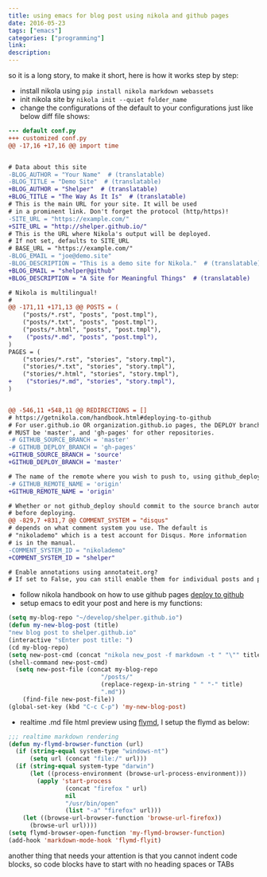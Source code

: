 ```yaml
---
title: using emacs for blog post using nikola and github pages
date: 2016-05-23
tags: ["emacs"]
categories: ["programming"]
link:
description:
---
```


so it is a long story, to make it short, here is how it works step by step:

- install nikola using `pip install nikola markdown webassets`
- init nikola site by `nikola init --quiet folder_name`
- change the configurations of the default to your configurations just like below diff file shows:

```diff
--- default conf.py
+++ customized conf.py
@@ -17,16 +17,16 @@ import time


# Data about this site
-BLOG_AUTHOR = "Your Name"  # (translatable)
-BLOG_TITLE = "Demo Site"  # (translatable)
+BLOG_AUTHOR = "Shelper"  # (translatable)
+BLOG_TITLE = "The Way As It Is"  # (translatable)
# This is the main URL for your site. It will be used
# in a prominent link. Don't forget the protocol (http/https)!
-SITE_URL = "https://example.com/"
+SITE_URL = "http://shelper.github.io/"
# This is the URL where Nikola's output will be deployed.
# If not set, defaults to SITE_URL
# BASE_URL = "https://example.com/"
-BLOG_EMAIL = "joe@demo.site"
-BLOG_DESCRIPTION = "This is a demo site for Nikola."  # (translatable)
+BLOG_EMAIL = "shelper@github"
+BLOG_DESCRIPTION = "A Site for Meaningful Things"  # (translatable)

# Nikola is multilingual!
#
@@ -171,11 +171,13 @@ POSTS = (
    ("posts/*.rst", "posts", "post.tmpl"),
    ("posts/*.txt", "posts", "post.tmpl"),
    ("posts/*.html", "posts", "post.tmpl"),
+    ("posts/*.md", "posts", "post.tmpl"),
)
PAGES = (
    ("stories/*.rst", "stories", "story.tmpl"),
    ("stories/*.txt", "stories", "story.tmpl"),
    ("stories/*.html", "stories", "story.tmpl"),
+    ("stories/*.md", "stories", "story.tmpl"),
)


@@ -546,11 +548,11 @@ REDIRECTIONS = []
# https://getnikola.com/handbook.html#deploying-to-github
# For user.github.io OR organization.github.io pages, the DEPLOY branch
# MUST be 'master', and 'gh-pages' for other repositories.
-# GITHUB_SOURCE_BRANCH = 'master'
-# GITHUB_DEPLOY_BRANCH = 'gh-pages'
+GITHUB_SOURCE_BRANCH = 'source'
+GITHUB_DEPLOY_BRANCH = 'master'

# The name of the remote where you wish to push to, using github_deploy.
-# GITHUB_REMOTE_NAME = 'origin'
+GITHUB_REMOTE_NAME = 'origin'

# Whether or not github_deploy should commit to the source branch automatically
# before deploying.
@@ -829,7 +831,7 @@ COMMENT_SYSTEM = "disqus"
# depends on what comment system you use. The default is
# "nikolademo" which is a test account for Disqus. More information
# is in the manual.
-COMMENT_SYSTEM_ID = "nikolademo"
+COMMENT_SYSTEM_ID = "shelper"

# Enable annotations using annotateit.org?
# If set to False, you can still enable them for individual posts and pages
```

- follow nikola handbook on how to use github pages [deploy to github](https://getnikola.com/handbook.html#id44)
- setup emacs to edit your post and here is my functions:

```lisp
(setq my-blog-repo "~/develop/shelper.github.io")
(defun my-new-blog-post (title)
"new blog post to shelper.github.io"
(interactive "sEnter post title: ")
(cd my-blog-repo)
(setq new-post-cmd (concat "nikola new_post -f markdown -t " "\"" title "\""))
(shell-command new-post-cmd)
  (setq new-post-file (concat my-blog-repo
                          "/posts/"
                          (replace-regexp-in-string " " "-" title)
                          ".md"))
    (find-file new-post-file))
(global-set-key (kbd "C-c C-p") 'my-new-blog-post)
```

- realtime .md file html preview using [flymd](https://github.com/mola-T/flymd), I setup the flymd as below:

```lisp
;;; realtime markdown rendering
(defun my-flymd-browser-function (url)
  (if (string-equal system-type "windows-nt")
      (setq url (concat "file:/" url)))
  (if (string-equal system-type "darwin")
      (let ((process-environment (browse-url-process-environment)))
        (apply 'start-process
                (concat "firefox " url)
                nil
                "/usr/bin/open"
                (list "-a" "firefox" url)))
    (let ((browse-url-browser-function 'browse-url-firefox))
      (browse-url url))))
(setq flymd-browser-open-function 'my-flymd-browser-function)
(add-hook 'markdown-mode-hook 'flymd-flyit)
```

another thing that needs your attention is that you cannot indent code blocks, so code blocks have to start with no heading spaces or TABs
